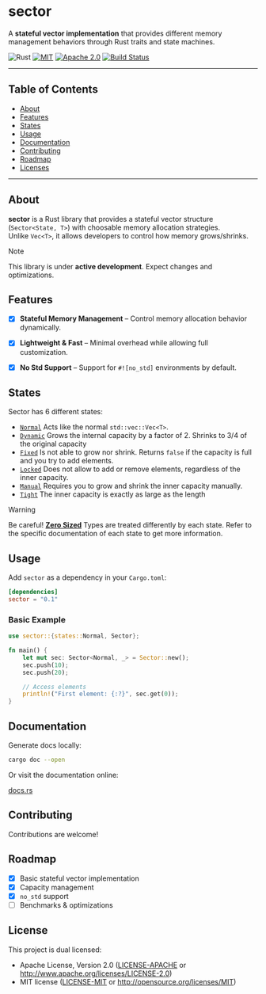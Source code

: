 # sector

A **stateful vector implementation** that provides different memory management behaviors through Rust traits and state machines.

![Rust](https://img.shields.io/badge/Rust-1.70%2B-orange)
[![MIT](https://img.shields.io/badge/License-MIT-blue.svg)](./LICENSE-MIT)
[![Apache 2.0](https://img.shields.io/badge/License-APACHE%202.0-blue.svg)](./LICENSE-MIT)
[![Build Status](https://img.shields.io/github/actions/workflow/status/Dari-OS/sector/.github%2Fworkflows%2Frust.yml)](https://github.com/Dari-OS/sector/actions)

---

## Table of Contents

- [About](#about)
- [Features](#features)
- [States](#states)
- [Usage](#usage)
- [Documentation](#documentation)
- [Contributing](#contributing)
- [Roadmap](#roadmap)
- [Licenses](#license)

---

## About

**sector** is a Rust library that provides a stateful vector structure (`Sector<State, T>`) with choosable memory allocation strategies.  
Unlike `Vec<T>`, it allows developers to control how memory grows/shrinks.

> [!NOTE]
> This library is under **active development**. Expect changes and optimizations.

## Features

- [x] **Stateful Memory Management** – Control memory allocation behavior dynamically.

- [x] **Lightweight & Fast** – Minimal overhead while allowing full customization.

- [x] **No Std Support** – Support for `#![no_std]` environments by default.

## States

Sector has 6 different states:

- [`Normal`] Acts like the normal `std::vec::Vec<T>`.
- [`Dynamic`] Grows the internal capacity by a factor of 2. Shrinks to 3/4 of the original capacity
- [`Fixed`] Is not able to grow nor shrink. Returns `false` if the capacity is full and you try to add elements.
- [`Locked`] Does not allow to add or remove elements, regardless of the inner capacity.
- [`Manual`] Requires you to grow and shrink the inner capacity manually.
- [`Tight`] The inner capacity is exactly as large as the length

> [!WARNING]
> Be careful!
> [**Zero Sized**](https://doc.rust-lang.org/nomicon/exotic-sizes.html) Types are treated differently by each state.
> Refer to the specific documentation of each state to get more information.

[`Normal`]: ./src/states/normal.rs#L7
[`Dynamic`]: ./src/states/dynamic.rs#L23
[`Fixed`]: ./src/states/fixed.rs#L28
[`Locked`]: ./src/states/locked.rs#L22
[`Manual`]: ./src/states/manual.rs#L18
[`Tight`]: ./src/states/tight.rs#L23

## Usage

Add `sector` as a dependency in your `Cargo.toml`:

```toml
[dependencies]
sector = "0.1"
```

### Basic Example

```rust
use sector::{states::Normal, Sector};

fn main() {
    let mut sec: Sector<Normal, _> = Sector::new();
    sec.push(10);
    sec.push(20);

    // Access elements
    println!("First element: {:?}", sec.get(0));
}
```

## Documentation

Generate docs locally:

```sh
cargo doc --open
```

Or visit the documentation online:

[docs.rs](https://docs.rs/sector/latest/sector/)

## Contributing

Contributions are welcome!

## Roadmap

- [x] Basic stateful vector implementation
- [x] Capacity management
- [x] `no_std` support
- [ ] Benchmarks & optimizations

## License

This project is dual licensed:

- Apache License, Version 2.0
  ([LICENSE-APACHE](LICENSE-APACHE) or http://www.apache.org/licenses/LICENSE-2.0)
- MIT license
  ([LICENSE-MIT](LICENSE-MIT) or http://opensource.org/licenses/MIT)
